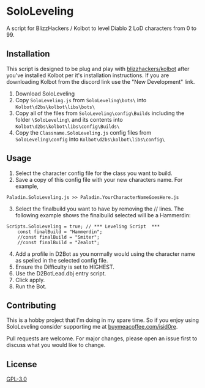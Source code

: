 # SoloLeveling

A script for BlizzHackers / Kolbot to level Diablo 2 LoD characters from 0 to 99.

## Installation

This script is designed to be plug and play with [blizzhackers/kolbot](https://github.com/blizzhackers/kolbot) after you've installed Kolbot per it's installation instructions. If you are downloading Kolbot from the discord link use the "New Development" link.

1. Download SoloLeveling 
2. Copy ```SoloLeveling.js``` from ```SoloLeveling\bots\``` into ```Kolbot\d2bs\kolbot\libs\bots\```
3. Copy all of the files from ```SoloLeveling\config\Builds``` including the folder ```\SoloLeveling\``` and its contents into ```Kolbot\d2bs\kolbot\libs\config\Builds\```
4. Copy the ```Classname.SoloLeveling.js``` config files from ```SoloLeveling\config``` into ```Kolbot\d2bs\kolbot\libs\config\```

## Usage
1. Select the character config file for the class you want to build.
2. Save a copy of this config file with your new characters name. For example,
```
Paladin.SoloLeveling.js >> Paladin.YourCharacterNameGoesHere.js
```
3. Select the finalbuild you want to have by removing the // lines. The following example shows the finalbuild selected will be a Hammerdin:  
```
Scripts.SoloLeveling = true; // *** Leveling Script  ***
	const finalBuild = "Hammerdin";
	//const finalBuild = "Smiter";
	//const finalBuild = "Zealot";
``` 
4. Add a profile in D2Bot as you normally would using the character name as spelled in the selected config file.
5. Ensure the Difficulty is set to HIGHEST.
6. Use the D2BotLead.dbj entry script.
7. Click apply.
8. Run the Bot. 

## Contributing

This is a hobby project that I'm doing in my spare time. So if you enjoy using SoloLeveling consider supporting me at [buymeacoffee.com/isid0re](https://www.buymeacoffee.com/isid0re).

Pull requests are welcome. For major changes, please open an issue first to discuss what you would like to change.

## License
[GPL-3.0](https://choosealicense.com/licenses/gpl-3.0/)
